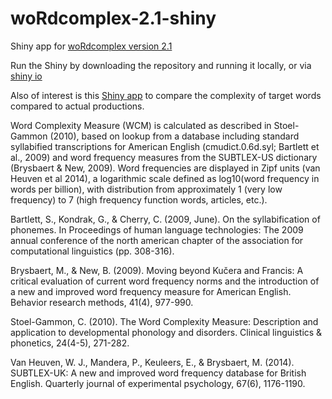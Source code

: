 # woRdcomplex-2.1-shiny
Shiny app for [woRdcomplex version 2.1](https://github.com/unccard/woRdcomplex-2.1)

Run the Shiny by downloading the repository and running it locally, or via [shiny io](https://unccard.shinyapps.io/shiny-woRdcomplex-2/)

Also of interest is this [Shiny app]() to compare the complexity of target words compared to actual productions. 

Word Complexity Measure (WCM) is calculated as described in Stoel-Gammon (2010), based on lookup from a database including standard syllabified transcriptions for American English (cmudict.0.6d.syl; Bartlett et al., 2009) and word frequency measures from the SUBTLEX-US dictionary (Brysbaert & New, 2009). Word frequencies are displayed in Zipf units (van Heuven et al 2014), a logarithmic scale defined as log10(word frequency in words per billion), with distribution from approximately 1 (very low frequency) to 7 (high frequency function words, articles, etc.).

Bartlett, S., Kondrak, G., & Cherry, C. (2009, June). On the syllabification of phonemes. In Proceedings of human language technologies: The 2009 annual conference of the north american chapter of the association for computational linguistics (pp. 308-316).

Brysbaert, M., & New, B. (2009). Moving beyond Kučera and Francis: A critical evaluation of current word frequency norms and the introduction of a new and improved word frequency measure for American English. Behavior research methods, 41(4), 977-990.

Stoel-Gammon, C. (2010). The Word Complexity Measure: Description and application to developmental phonology and disorders. Clinical linguistics & phonetics, 24(4-5), 271-282.

Van Heuven, W. J., Mandera, P., Keuleers, E., & Brysbaert, M. (2014). SUBTLEX-UK: A new and improved word frequency database for British English. Quarterly journal of experimental psychology, 67(6), 1176-1190.
